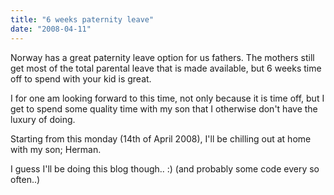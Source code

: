 ```yaml
---
title: "6 weeks paternity leave"
date: "2008-04-11"
---
```


Norway has a great paternity leave option for us fathers. The mothers still get most of the total parental leave that is made available, but 6 weeks time off to spend with your kid is great.

I for one am looking forward to this time, not only because it is time off, but I get to spend some quality time with my son that I otherwise don't have the luxury of doing.

Starting from this monday (14th of April 2008), I'll be chilling out at home with my son; Herman.

I guess I'll be doing this blog though.. :) (and probably some code every so often..)

